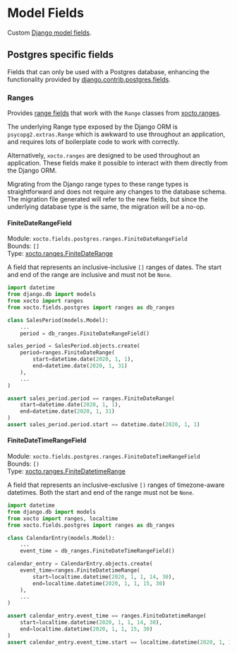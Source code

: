 # Model Fields

Custom [Django model fields](https://docs.djangoproject.com/en/dev/ref/models/fields/).


## Postgres specific fields

Fields that can only be used with a Postgres database, enhancing the functionality
provided by [django.contrib.postgres.fields](https://docs.djangoproject.com/en/dev/ref/contrib/postgres/fields/).

### Ranges

Provides [range fields](https://docs.djangoproject.com/en/dev/ref/contrib/postgres/fields/#range-fields) that work
with the `Range` classes from [xocto.ranges](./ranges.md).

The underlying Range type exposed by the Django ORM is `psycopg2.extras.Range` which is awkward to
use throughout an application, and requires lots of boilerplate code to work with correctly.

Alternatively, `xocto.ranges` are designed to be used throughout an application. These fields
make it possible to interact with them directly from the Django ORM.

Migrating from the Django range types to these range types is straightforward and does
not require any changes to the database schema. The migration file generated will refer
to the new fields, but since the underlying database type is the same, the migration will
be a no-op.

#### FiniteDateRangeField

Module: `xocto.fields.postgres.ranges.FiniteDateRangeField`\
Bounds: `[]`\
Type: [xocto.ranges.FiniteDateRange](xocto.ranges.FiniteDateRange)

A field that represents an inclusive-inclusive `[]` ranges of dates. The start
and end of the range are inclusive and must not be `None`.

```python
import datetime
from django.db import models
from xocto import ranges
from xocto.fields.postgres import ranges as db_ranges

class SalesPeriod(models.Model):
    ...
    period = db_ranges.FiniteDateRangeField()

sales_period = SalesPeriod.objects.create(
    period=ranges.FiniteDateRange(
        start=datetime.date(2020, 1, 1),
        end=datetime.date(2020, 1, 31)
    ),
    ...
)

assert sales_period.period == ranges.FiniteDateRange(
    start=datetime.date(2020, 1, 1),
    end=datetime.date(2020, 1, 31)
)
assert sales_period.period.start == datetime.date(2020, 1, 1)
```


#### FiniteDateTimeRangeField

Module: `xocto.fields.postgres.ranges.FiniteDateTimeRangeField`\
Bounds: `[)`\
Type: [xocto.ranges.FiniteDatetimeRange](xocto.ranges.FiniteDatetimeRange)

A field that represents an inclusive-exclusive `[)` ranges of timezone-aware
datetimes. Both the start and end of the range must not be `None`.

```python
import datetime
from django.db import models
from xocto import ranges, localtime
from xocto.fields.postgres import ranges as db_ranges

class CalendarEntry(models.Model):
    ...
    event_time = db_ranges.FiniteDateTimeRangeField()

calendar_entry = CalendarEntry.objects.create(
    event_time=ranges.FiniteDatetimeRange(
        start=localtime.datetime(2020, 1, 1, 14, 30),
        end=localtime.datetime(2020, 1, 1, 15, 30)
    ),
    ...
)

assert calendar_entry.event_time == ranges.FiniteDatetimeRange(
    start=localtime.datetime(2020, 1, 1, 14, 30),
    end=localtime.datetime(2020, 1, 1, 15, 30)
)
assert calendar_entry.event_time.start == localtime.datetime(2020, 1, 1, 14, 30)
```
